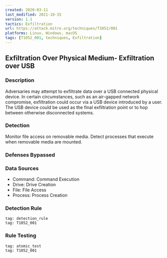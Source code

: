 ```yaml
---
created: 2020-03-11
last_modified: 2021-10-15
version: 1.1
tactics: Exfiltration
url: https://attack.mitre.org/techniques/T1052/001
platforms: Linux, Windows, macOS
tags: [T1052_001, techniques, Exfiltration]
---
```


## Exfiltration Over Physical Medium- Exfiltration over USB

### Description

Adversaries may attempt to exfiltrate data over a USB connected physical device. In certain circumstances, such as an air-gapped network compromise, exfiltration could occur via a USB device introduced by a user. The USB device could be used as the final exfiltration point or to hop between otherwise disconnected systems.

### Detection

Monitor file access on removable media. Detect processes that execute when removable media are mounted.

### Defenses Bypassed



### Data Sources

  - Command: Command Execution
  -  Drive: Drive Creation
  -  File: File Access
  -  Process: Process Creation
### Detection Rule

```query
tag: detection_rule
tag: T1052_001
```

### Rule Testing

```query
tag: atomic_test
tag: T1052_001
```
